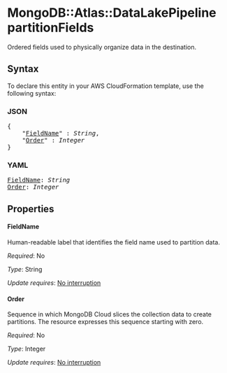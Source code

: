 # MongoDB::Atlas::DataLakePipeline partitionFields

Ordered fields used to physically organize data in the destination.

## Syntax

To declare this entity in your AWS CloudFormation template, use the following syntax:

### JSON

<pre>
{
    "<a href="#fieldname" title="FieldName">FieldName</a>" : <i>String</i>,
    "<a href="#order" title="Order">Order</a>" : <i>Integer</i>
}
</pre>

### YAML

<pre>
<a href="#fieldname" title="FieldName">FieldName</a>: <i>String</i>
<a href="#order" title="Order">Order</a>: <i>Integer</i>
</pre>

## Properties

#### FieldName

Human-readable label that identifies the field name used to partition data.

_Required_: No

_Type_: String

_Update requires_: [No interruption](https://docs.aws.amazon.com/AWSCloudFormation/latest/UserGuide/using-cfn-updating-stacks-update-behaviors.html#update-no-interrupt)

#### Order

Sequence in which MongoDB Cloud slices the collection data to create partitions. The resource expresses this sequence starting with zero.

_Required_: No

_Type_: Integer

_Update requires_: [No interruption](https://docs.aws.amazon.com/AWSCloudFormation/latest/UserGuide/using-cfn-updating-stacks-update-behaviors.html#update-no-interrupt)


